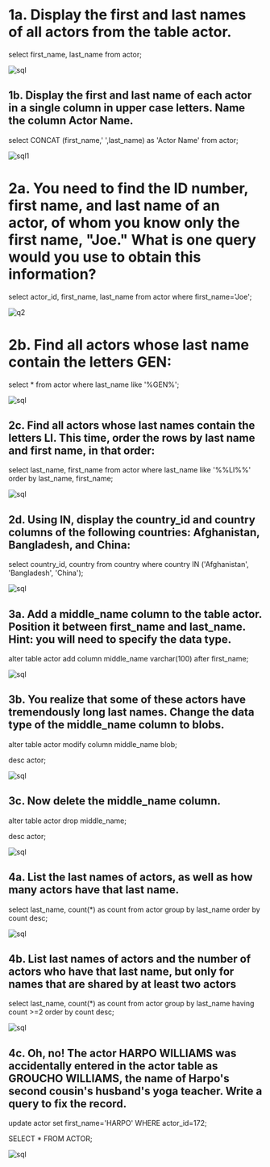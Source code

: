
# 1a. Display the first and last names of all actors from the table actor.
            

select first_name, last_name from actor;

![sql](Q1.png)

## 1b. Display the first and last name of each actor in a single column in upper case letters. Name the column Actor Name.

select CONCAT (first_name,' ',last_name) as 'Actor Name' from actor;

![sql1](Q1b.png)

# 2a. You need to find the ID number, first name, and last name of an actor, of whom you know only the first name, "Joe." What is one query would you use to obtain this information?


select actor_id, first_name, last_name from actor where first_name='Joe';


![q2](Q2.png)

# 2b. Find all actors whose last name contain the letters GEN:


select * from actor where last_name like '%GEN%';

![sql](Q2b.png)

## 2c. Find all actors whose last names contain the letters LI. This time, order the rows by last name and first name, in that order:


select last_name, first_name from actor where last_name like '%%LI%%' order by last_name, first_name;


![sql](Q2c.png)

## 2d. Using IN, display the country_id and country columns of the following countries: Afghanistan, Bangladesh, and China:


select country_id, country from country where country IN ('Afghanistan', 'Bangladesh', 'China');

![sql](Q2d.png)

## 3a. Add a middle_name column to the table actor. Position it between first_name and last_name. Hint: you will need to specify the data type.


alter table actor add column middle_name varchar(100) after first_name;

![sql](Q3a.png)

## 3b. You realize that some of these actors have tremendously long last names. Change the data type of the middle_name column to blobs.

alter table actor modify column middle_name blob;


desc actor;

![sql](Q3b.png)

## 3c. Now delete the middle_name column.

alter table actor drop middle_name;

desc actor;

![sql](Q3c.png)

## 4a. List the last names of actors, as well as how many actors have that last name.

select last_name, count(*) as count from actor group by last_name order by count desc;

![sql](Q4a.png)

## 4b. List last names of actors and the number of actors who have that last name, but only for names that are shared by at least two actors

select last_name, count(*) as count from actor group by last_name having count >=2 order by count desc;

![sql](Q4a.png)

## 4c. Oh, no! The actor HARPO WILLIAMS was accidentally entered in the actor table as GROUCHO WILLIAMS, the name of Harpo's second cousin's husband's yoga teacher. Write a query to fix the record.

update actor set first_name='HARPO' WHERE actor_id=172;

SELECT * FROM ACTOR;

![sql](Q4c.png)
